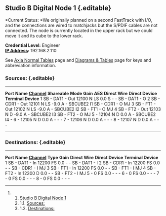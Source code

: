 Studio B Digital Node 1 {.editable}
-----------------------

*Current Status: *We originally planned on a second FastTrack with I/O,
and the connections are wired to matchjacks but the S/PDIF cables are
not connected. The node is currently located in the upper rack but we
could move it and its cube to the lower rack.

**Credential Level:** Engineer\
 **[IP
Address](https://wiki.wmfo.org/index.php?title=Operations/Diagrams_%26_Tables/IP_Address_Space "IP Address Space"):**
192.168.2.110

See [Axia Normal
Tables](/Operations/Diagrams_%26_Tables/Axia_Normal_Tables "Operations/Diagrams_%26_Tables/Axia_Normal_Tables") page
and [Diagrams &
Tables](https://wiki.wmfo.org/index.php?title=Operations/Diagrams_%26_Tables "Diagrams & Tables")
page for keys and abbreviation information.

### Sources: {.editable}

  ---------- ----------------- ------------------------------------------------------------------------------------------------------------------------- --------------- ---------- ---------- --------- ----------------- ------------------- ---------------------
  **Port**   **Name**          [**Channel**](https://wiki.wmfo.org/index.php?title=Operations/Diagrams_%26_Tables/LW_Address_Space "LW Address Space")   **Shareable**   **Mode**   **Gain**   **AES**   **Direct Wire**   **Direct Device**   **Terminal Device**
  1          SB - DAT1 - Out   12100                                                                                                                     N               LS         0.0        S         -                 -                   SB - DAT1 - O
  2          SB - CDR1 - Out   12101                                                                                                                     N               LS         -9.0       A         -                 SBCUBE2 I1          SB - CDR1 - O MJ
  3          SB - FT1 - Out    12102                                                                                                                     N               LS         -9.0       A         -                 SBCUBE2 I2          SB - FT1 - O MJ
  4          SB - FT2 - Out    12103                                                                                                                     N               D          -9.0       A         -                 SBCUBE2 I3          SB - FT2 - O MJ
  5          -                 12104                                                                                                                     N               D          0.0        A         -                 SBCUBE2 I4          -
  6          -                 12105                                                                                                                     N               D          0.0        A         -                 -                   -
  7          -                 12106                                                                                                                     N               D          0.0        A         -                 -                   -
  8          -                 12107                                                                                                                     N               D          0.0        A         -                 -                   -
  ---------- ----------------- ------------------------------------------------------------------------------------------------------------------------- --------------- ---------- ---------- --------- ----------------- ------------------- ---------------------

### Destinations: {.editable}

  ---------- ---------------- ------------------------------------------------------------------------------------------------------------------------- ---------- ---------- ----------------- ------------------- ---------------------
  **Port**   **Name**         [**Channel**](https://wiki.wmfo.org/index.php?title=Operations/Diagrams_%26_Tables/LW_Address_Space "LW Address Space")   **Type**   **Gain**   **Direct Wire**   **Direct Device**   **Terminal Device**
  1          SB - DAT1 - In   12200                                                                                                                     FS         0.0        -                 -                   SB - DAT1 - I
  2          SB - CDR1 - In   12200                                                                                                                     FS         0.0        -                 -                   SB - CDR1 - I MJ
  3          SB - FT1 - In    12200                                                                                                                     FS         0.0        -                 -                   SB - FT1 - I MJ
  4          SB - FT2 - In    12200                                                                                                                     D          0.0        -                 -                   SB - FT2 - I MJ
  5          -                0                                                                                                                         FS         0.0        -                 -                   -
  6          -                0                                                                                                                         FS         0.0        -                 -                   -
  7          -                0                                                                                                                         FS         0.0        -                 -                   -
  8          -                0                                                                                                                         FS         0.0        -                 -                   -
  ---------- ---------------- ------------------------------------------------------------------------------------------------------------------------- ---------- ---------- ----------------- ------------------- ---------------------

1.  1. [Studio B Digital Node 1](#Studio_B_Digital_Node_1)
    1.  1.1. [Sources:](#Sources:)
    2.  1.2. [Destinations:](#Destinations:)


